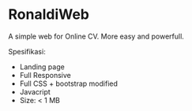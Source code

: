 # RonaldiWeb

A simple web for Online CV. More easy and powerfull.

Spesifikasi:
- Landing page
- Full Responsive
- Full CSS + bootstrap modified
- Javacript
- Size: < 1 MB
